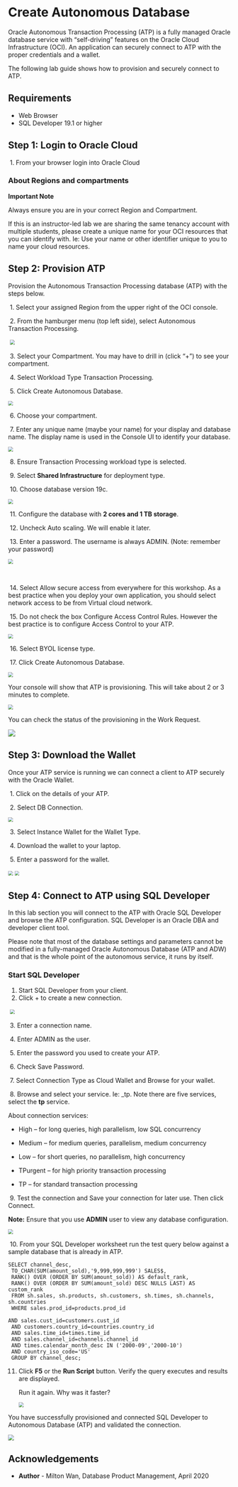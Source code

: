 # Create Autonomous Database #

Oracle Autonomous Transaction Processing (ATP) is a fully managed Oracle database service with “self-driving” features on the Oracle Cloud Infrastructure (OCI). An application can securely connect to ATP with the proper credentials and a wallet. 

The following lab guide shows how to provision and securely connect to ATP. 



## Requirements ##

- Web Browser
- SQL Developer 19.1 or higher

## Step 1: Login to Oracle Cloud ##

​	1. From your browser login into Oracle Cloud

### About Regions and compartments

**Important Note**

Always ensure you are in your correct Region and Compartment. 

If this is an instructor-led lab we are sharing the same tenancy account with multiple students, please create a unique name for your OCI resources that you can identify with. Ie: Use your name or other identifier unique to you to name your cloud resources.

## Step 2: Provision ATP ##

Provision the Autonomous Transaction Processing database (ATP) with the steps below.

​	1. Select your assigned Region from the upper right of the OCI console.

​	2. From the hamburger menu (top left side), select Autonomous Transaction Processing.

​         <img src="./images/provision-atp-1.PNG" style="zoom: 67%;" />                          

​	3.  Select your Compartment. You may have to drill in (click “+”) to see your compartment.

​	4. Select Workload Type Transaction Processing.

​	5. Click Create Autonomous Database. 

 <img src="./images/provision-atp-3.PNG" style="zoom:67%;" />

​	6. Choose your compartment.

​	7. Enter any unique name (maybe your name) for your display and database name. The display name is used in the Console UI to identify your database.



<img src="./images/provision-atp-4.PNG" style="zoom:67%;" />



​	8. Ensure Transaction Processing workload type is selected.

​	9. Select **Shared Infrastructure** for deployment type.

​	10. Choose database version 19c.



<img src="./images/provision-atp-5.png" style="zoom: 67%;" />

​	11. Configure the database with **2 cores and 1 TB storage**.

​	12. Uncheck Auto scaling. We will enable it later.

​	13. Enter a password. The username is always ADMIN. (Note: remember your password)



<img src="./images/provision-atp-6.png" style="zoom:67%;" />

​	

​	14. Select Allow secure access from everywhere for this workshop.  As a best practice when you deploy your own application, you should select network access to be from Virtual cloud network.  

​	15. Do not check the box Configure Access Control Rules. However the best practice is to configure Access Control to your ATP.



<img src=".\images\network-access.PNG" style="zoom:67%;" />

​	16. Select BYOL license type.

​	17. Click Create Autonomous Database.

<img src="./images/provision-atp-7.PNG" style="zoom: 67%;" />



Your console will show that ATP is provisioning. This will take about 2 or 3 minutes to complete.

<img src="./images/provision-atp-8.png" style="zoom:67%;" />

You can check the status of the provisioning in the Work Request.

![](./images/provision-atp-9.png)

## Step 3: Download the Wallet

Once your ATP service is running we can connect a client to ATP securely with the Oracle Wallet.

​	1. Click on the details of your ATP.

​	2. Select DB Connection.



<img src="./images/wallet-1.PNG" style="zoom:67%;" />

​	3. Select Instance Wallet for the Wallet Type.

​	4. Download the wallet to your laptop.

​	5. Enter a password for the wallet.



<img src="./images/wallet-2.PNG" style="zoom:67%;" />

<img src="./images/wallet-3.png" style="zoom: 67%;" />



## Step 4: Connect to ATP using SQL Developer

In this lab section you will connect to the ATP with Oracle SQL Developer and browse the ATP configuration. SQL Developer is an Oracle DBA and developer client tool.

Please note that most of the database settings and parameters cannot be modified in a fully-managed Oracle Autonomous Database (ATP and ADW) and that is the whole point of the autonomous service, it runs by itself. 

### Start SQL Developer

1. Start SQL Developer from your client.
2. Click + to create a new connection.

​            <img src="./images/sql-developer.PNG" style="zoom: 67%;" />                   

​	3. Enter a connection name.

​	4. Enter ADMIN as the user.

​	5. Enter the password you used to create your ATP.

​	6. Check Save Password.

​	7. Select Connection Type as Cloud Wallet and Browse for your wallet.

​	8. Browse and select your service. Ie: <your ATP name>_tp. Note there are five services, select the **tp** service.

About connection services:

- High – for long queries, high parallelism, low SQL concurrency

- Medium – for medium queries, parallelism, medium concurrency

- Low – for short queries, no parallelism, high concurrency

- TPurgent – for high priority transaction processing

- TP – for standard transaction processing

  

​	9. Test the connection and Save your connection for later use. Then click Connect.

**Note:** Ensure that you use **ADMIN** user to view any database configuration.

<img src="./images/sql-developer-2.PNG" style="zoom: 67%;" />

​	10. From your SQL Developer worksheet run the test query below against a sample database that is already in ATP.

```
SELECT channel_desc,
 TO_CHAR(SUM(amount_sold),'9,999,999,999') SALES$,
 RANK() OVER (ORDER BY SUM(amount_sold)) AS default_rank,
 RANK() OVER (ORDER BY SUM(amount_sold) DESC NULLS LAST) AS custom_rank
 FROM sh.sales, sh.products, sh.customers, sh.times, sh.channels, sh.countries
 WHERE sales.prod_id=products.prod_id

AND sales.cust_id=customers.cust_id
 AND customers.country_id=countries.country_id
 AND sales.time_id=times.time_id
 AND sales.channel_id=channels.channel_id
 AND times.calendar_month_desc IN ('2000-09','2000-10')
 AND country_iso_code='US'
 GROUP BY channel_desc;
```



 11. Click **F5** or the **Run Script** button. Verify the query executes and results are displayed.  

     Run it again.  Why was it faster?
     
     <img src="./images/sql-developer-3.PNG" style="zoom:67%;" />



You have successfully provisioned and connected SQL Developer to Autonomous Database (ATP) and validated the connection. 

<img src="./images/atp-diagram.PNG" style="zoom: 80%;" />

## Acknowledgements ##

- **Author** - Milton Wan, Database Product Management, April 2020

